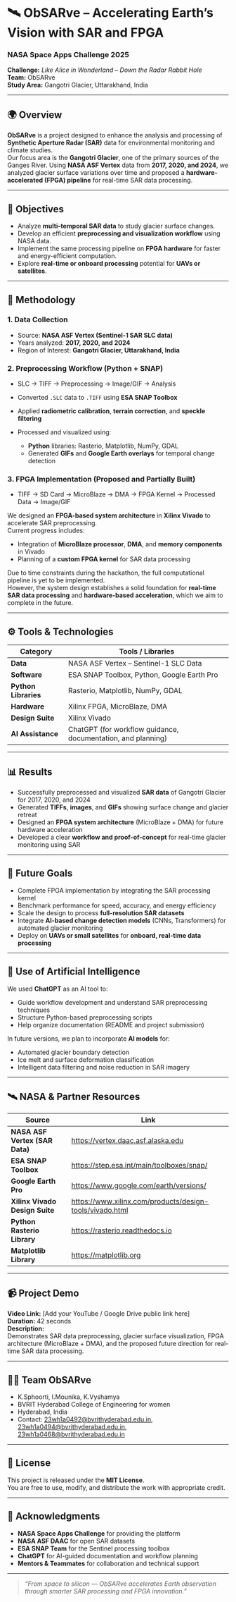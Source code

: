 # 🛰️ ObSARve – Accelerating Earth’s Vision with SAR and FPGA

### NASA Space Apps Challenge 2025  
**Challenge:** *Like Alice in Wonderland – Down the Radar Rabbit Hole*  
**Team:** ObSARve  
**Study Area:** Gangotri Glacier, Uttarakhand, India  

---

## 🌍 Overview

**ObSARve** is a project designed to enhance the analysis and processing of **Synthetic Aperture Radar (SAR)** data for environmental monitoring and climate studies.  
Our focus area is the **Gangotri Glacier**, one of the primary sources of the Ganges River. Using **NASA ASF Vertex** data from **2017, 2020, and 2024**, we analyzed glacier surface variations over time and proposed a **hardware-accelerated (FPGA) pipeline** for real-time SAR data processing.

---

## 🎯 Objectives

- Analyze **multi-temporal SAR data** to study glacier surface changes.  
- Develop an efficient **preprocessing and visualization workflow** using NASA data.  
- Implement the same processing pipeline on **FPGA hardware** for faster and energy-efficient computation.  
- Explore **real-time or onboard processing** potential for **UAVs or satellites**.  

---

## 🔬 Methodology

### 1. **Data Collection**
- Source: **NASA ASF Vertex (Sentinel-1 SAR SLC data)**  
- Years analyzed: **2017, 2020, and 2024**  
- Region of Interest: **Gangotri Glacier, Uttarakhand, India**

### 2. **Preprocessing Workflow (Python + SNAP)**

- SLC → TIFF → Preprocessing → Image/GIF → Analysis
  
- Converted `.SLC` data to `.TIFF` using **ESA SNAP Toolbox**
- Applied **radiometric calibration**, **terrain correction**, and **speckle filtering**
- Processed and visualized using:
  - **Python** libraries: Rasterio, Matplotlib, NumPy, GDAL  
  - Generated **GIFs** and **Google Earth overlays** for temporal change detection

### 3. **FPGA Implementation (Proposed and Partially Built)**
- TIFF → SD Card → MicroBlaze → DMA → FPGA Kernel → Processed Data → Image/GIF
  
We designed an **FPGA-based system architecture** in **Xilinx Vivado** to accelerate SAR preprocessing.  
Current progress includes:
- Integration of **MicroBlaze processor**, **DMA**, and **memory components** in Vivado  
- Planning of a **custom FPGA kernel** for SAR data processing  

Due to time constraints during the hackathon, the full computational pipeline is yet to be implemented.  
However, the system design establishes a solid foundation for **real-time SAR data processing** and **hardware-based acceleration**, which we aim to complete in the future.

---

## ⚙️ Tools & Technologies

| Category | Tools / Libraries |
|-----------|-------------------|
| **Data** | NASA ASF Vertex – Sentinel-1 SLC Data |
| **Software** | ESA SNAP Toolbox, Python, Google Earth Pro |
| **Python Libraries** | Rasterio, Matplotlib, NumPy, GDAL |
| **Hardware** | Xilinx FPGA, MicroBlaze, DMA |
| **Design Suite** | Xilinx Vivado |
| **AI Assistance** | ChatGPT (for workflow guidance, documentation, and planning) |

---

## 📊 Results

- Successfully preprocessed and visualized **SAR data** of Gangotri Glacier for 2017, 2020, and 2024  
- Generated **TIFFs**, **images**, and **GIFs** showing surface change and glacier retreat  
- Designed an **FPGA system architecture** (MicroBlaze + DMA) for future hardware acceleration  
- Developed a clear **workflow and proof-of-concept** for real-time glacier monitoring using SAR



---

## 🚀 Future Goals

- Complete FPGA implementation by integrating the SAR processing kernel  
- Benchmark performance for speed, accuracy, and energy efficiency  
- Scale the design to process **full-resolution SAR datasets**  
- Integrate **AI-based change detection models** (CNNs, Transformers) for automated glacier monitoring  
- Deploy on **UAVs or small satellites** for **onboard, real-time data processing**

---

## 🤖 Use of Artificial Intelligence

We used **ChatGPT** as an AI tool to:
- Guide workflow development and understand SAR preprocessing techniques  
- Structure Python-based preprocessing scripts  
- Help organize documentation (README and project submission)  

In future versions, we plan to incorporate **AI models** for:
- Automated glacier boundary detection  
- Ice melt and surface deformation classification  
- Intelligent data filtering and noise reduction in SAR imagery  

---

## 🛰️ NASA & Partner Resources

| Source | Link |
|---------|------|
| **NASA ASF Vertex (SAR Data)** | https://vertex.daac.asf.alaska.edu |
| **ESA SNAP Toolbox** | https://step.esa.int/main/toolboxes/snap/ |
| **Google Earth Pro** | https://www.google.com/earth/versions/ |
| **Xilinx Vivado Design Suite** | https://www.xilinx.com/products/design-tools/vivado.html |
| **Python Rasterio Library** | https://rasterio.readthedocs.io |
| **Matplotlib Library** | https://matplotlib.org |

---

## 📹 Project Demo

**Video Link:** [Add your YouTube / Google Drive public link here]  
**Duration:** 42 seconds  
**Description:**  
Demonstrates SAR data preprocessing, glacier surface visualization, FPGA architecture (MicroBlaze + DMA), and the proposed future direction for real-time SAR data processing.

---

## 🧑‍🚀 Team ObSARve

- K.Sphoorti, I.Mounika, K.Vyshamya 
- BVRIT Hyderabad College of Engineering for women 
- Hyderabad, India  
- Contact: 23wh1a0492@bvrithyderabad.edu.in, 23wh1a0494@bvrithyderabad.edu.in, 23wh1a0468@bvrithyderabad.edu.in

---

## 📄 License

This project is released under the **MIT License**.  
You are free to use, modify, and distribute the work with appropriate credit.

---

## 💬 Acknowledgments

- **NASA Space Apps Challenge** for providing the platform  
- **NASA ASF DAAC** for open SAR datasets  
- **ESA SNAP Team** for the Sentinel processing toolbox  
- **ChatGPT** for AI-guided documentation and workflow planning  
- **Mentors & Teammates** for collaboration and technical support  

---

> *“From space to silicon — ObSARve accelerates Earth observation through smarter SAR processing and FPGA innovation.”*


